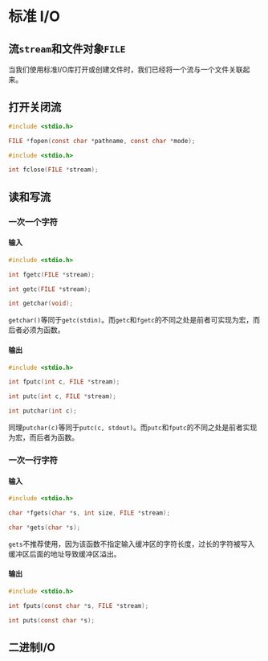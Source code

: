 # 标准 I/O

## 流`stream`和文件对象`FILE`

当我们使用标准I/O库打开或创建文件时，我们已经将一个流与一个文件关联起来。

## 打开关闭流

```c
#include <stdio.h>

FILE *fopen(const char *pathname, const char *mode);
```

```c
#include <stdio.h>

int fclose(FILE *stream);
```

## 读和写流

### 一次一个字符

#### 输入

```c
#include <stdio.h>

int fgetc(FILE *stream);

int getc(FILE *stream);

int getchar(void);
```
`getchar()`等同于`getc(stdin)`。而`getc`和`fgetc`的不同之处是前者可实现为宏，而后者必须为函数。

#### 输出

```c
#include <stdio.h>

int fputc(int c, FILE *stream);

int putc(int c, FILE *stream);

int putchar(int c);
```

同理`putchar(c)`等同于`putc(c, stdout)`。而`putc`和`fputc`的不同之处是前者实现为宏，而后者为函数。

### 一次一行字符

#### 输入

```c
#include <stdio.h>

char *fgets(char *s, int size, FILE *stream);

char *gets(char *s);

```

`gets`不推荐使用，因为该函数不指定输入缓冲区的字符长度，过长的字符被写入缓冲区后面的地址导致缓冲区溢出。

#### 输出

```c
#include <stdio.h>

int fputs(const char *s, FILE *stream);

int puts(const char *s);

```

## 二进制I/O





